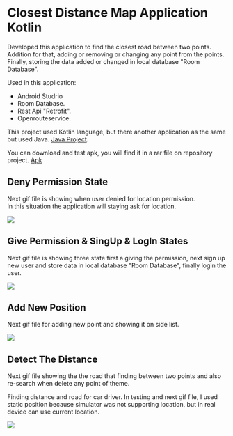 # Closest Distance Map Application Kotlin

Developed this application to find the closest road between two points. Addition for that, adding or removing or changing any point from the points. Finally, storing the data added or changed in local database "Room Database".

Used in this application:
- Android Studrio
- Room Database.
- Rest Api "Retrofit".
- Openrouteservice.

This project used Kotlin language, but there another application as the same but used Java. [Java Project](https://github.com/TahaGitHub/closest-distance-map-application-java).

You can download and test apk, you will find it in a rar file on repository project. [Apk](https://github.com/TahaGitHub/closest-distance-map-application-kotlin/blob/master/Map_Application_Kotlin_Taha%20Almpkahel.rar)

## Deny Permission State

Next gif file is showing when user denied for location permission.\
In this situation the application will staying ask for location.

![](Permission.gif)

## Give Permission & SingUp & LogIn States

Next gif file is showing three state first a giving the permission, next sign up new user and store data in local database "Room Database", finally login the user.

![](SingUp%20and%20SingIn.gif)

## Add New Position

Next gif file for adding new point and showing it on side list.

![](Add%20New%20Place.gif)


## Detect The Distance

Next gif file showing the the road that finding between two points and also re-search when delete any point of theme.
  
Finding distance and road for car driver. In testing and next gif file, I used static position because simulator was not supporting location, but in real device can use current location.

![](Rote%20Olustur.gif)
